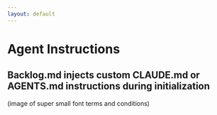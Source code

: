 ```yaml
---
layout: default
---
```


# Agent Instructions

## Backlog.md injects custom CLAUDE.md or AGENTS.md instructions during initialization

(image of super small font terms and conditions)
